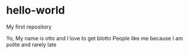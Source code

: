 # hello-world
My first repository

Yo, My name is otto and I love to get blotto
People like me because I am polite and rarely late
